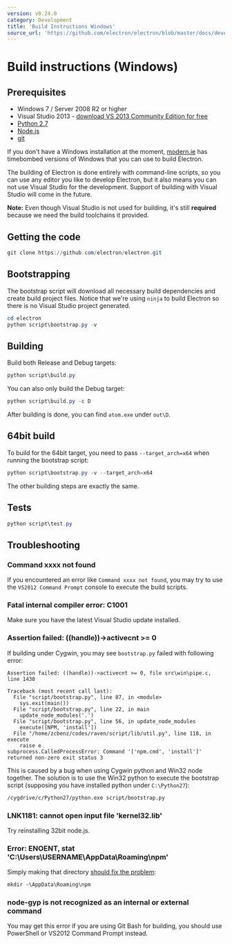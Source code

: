 ```yaml
---
version: v0.24.0
category: Development
title: 'Build Instructions Windows'
source_url: 'https://github.com/electron/electron/blob/master/docs/development/build-instructions-windows.md'
---
```


# Build instructions (Windows)

## Prerequisites

* Windows 7 / Server 2008 R2 or higher
* Visual Studio 2013 - [download VS 2013 Community Edition for
  free](http://www.visualstudio.com/products/visual-studio-community-vs)
* [Python 2.7](http://www.python.org/download/releases/2.7/)
* [Node.js](http://nodejs.org/download/)
* [git](http://git-scm.com)

If you don't have a Windows installation at the moment,
[modern.ie](https://www.modern.ie/en-us/virtualization-tools#downloads) has
timebombed versions of Windows that you can use to build Electron.

The building of Electron is done entirely with command-line scripts, so you
can use any editor you like to develop Electron, but it also means you can
not use Visual Studio for the development. Support of building with Visual
Studio will come in the future.

**Note:** Even though Visual Studio is not used for building, it's still
**required** because we need the build toolchains it provided.

## Getting the code

```powershell
git clone https://github.com/electron/electron.git
```

## Bootstrapping

The bootstrap script will download all necessary build dependencies and create
build project files. Notice that we're using `ninja` to build Electron so
there is no Visual Studio project generated.

```powershell
cd electron
python script\bootstrap.py -v
```

## Building

Build both Release and Debug targets:

```powershell
python script\build.py
```

You can also only build the Debug target:

```powershell
python script\build.py -c D
```

After building is done, you can find `atom.exe` under `out\D`.

## 64bit build

To build for the 64bit target, you need to pass `--target_arch=x64` when running
the bootstrap script:

```powershell
python script\bootstrap.py -v --target_arch=x64
```

The other building steps are exactly the same.

## Tests

```powershell
python script\test.py
```

## Troubleshooting

### Command xxxx not found

If you encountered an error like `Command xxxx not found`, you may try to use
the `VS2012 Command Prompt` console to execute the build scripts.

### Fatal internal compiler error: C1001

Make sure you have the latest Visual Studio update installed.

### Assertion failed: ((handle))->activecnt >= 0

If building under Cygwin, you may see `bootstrap.py` failed with following
error:

```
Assertion failed: ((handle))->activecnt >= 0, file src\win\pipe.c, line 1430

Traceback (most recent call last):
  File "script/bootstrap.py", line 87, in <module>
    sys.exit(main())
  File "script/bootstrap.py", line 22, in main
    update_node_modules('.')
  File "script/bootstrap.py", line 56, in update_node_modules
    execute([NPM, 'install'])
  File "/home/zcbenz/codes/raven/script/lib/util.py", line 118, in execute
    raise e
subprocess.CalledProcessError: Command '['npm.cmd', 'install']' returned non-zero exit status 3
```

This is caused by a bug when using Cygwin python and Win32 node together. The
solution is to use the Win32 python to execute the bootstrap script (supposing
you have installed python under `C:\Python27`):

```bash
/cygdrive/c/Python27/python.exe script/bootstrap.py
```

### LNK1181: cannot open input file 'kernel32.lib'

Try reinstalling 32bit node.js.

### Error: ENOENT, stat 'C:\Users\USERNAME\AppData\Roaming\npm'

Simply making that directory [should fix the problem](http://stackoverflow.com/a/25095327/102704):

```powershell
mkdir ~\AppData\Roaming\npm
```

### node-gyp is not recognized as an internal or external command

You may get this error if you are using Git Bash for building, you should use
PowerShell or VS2012 Command Prompt instead.

